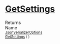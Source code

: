 # [GetSettings](./NetCoreSerializationHelper-100664082.md)


Returns<img width=500/>Name
<br>
<sub>[JsonSerializerOptions](https://docs.microsoft.com/en-us/dotnet/api/System.Text.Json.JsonSerializerOptions)</sub><img width=500/><sub>[GetSettings](./NetCoreSerializationHelper-100664082.md) (  )</sub><br>



